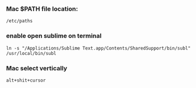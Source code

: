 ### Mac $PATH file location:
```shell script
/etc/paths
```

### enable open sublime on terminal
```shell script
ln -s "/Applications/Sublime Text.app/Contents/SharedSupport/bin/subl" /usr/local/bin/subl
```

### Mac select vertically
```shell script
alt+shit+cursor
```
